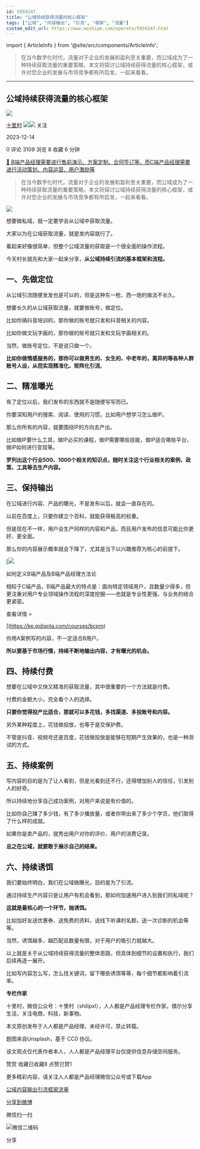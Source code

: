 ```yaml
---
id: 5959247
title: "公域持续获得流量的核心框架"
tags: ["公域", "内容输出", "引流", "框架", "流量"]
custom_edit_url: https://www.woshipm.com/operate/5959247.html
---
```

import { ArticleInfo } from '@site/src/components/ArticleInfo';

<ArticleInfo
    author="十里村"
    authorLink="https://www.woshipm.com/u/317763"
    published="2023-12-14"
    views={3109}
    comments={0}
    collects={8}
/>

> 在当今数字化时代，流量对于企业的发展和盈利至关重要，而公域成为了一种持续获取流量的重要策略，本文将探讨公域持续获得流量的核心框架，或许对您企业的发展与市场竞争都有所启发，一起来看看。

---

## 公域持续获得流量的核心框架

[![](https://static.woshipm.com/APP_U_202103_20210322104135_8170.jpeg?imageView2/1/w/72/h/72/q/100)](https://www.woshipm.com/u/317763)

[十里村](https://www.woshipm.com/u/317763) ![](https://static.woshipm.com/tag/1121_1@2x.png)![](https://static.woshipm.com/tag/2103_1@2x.png) 关注

2023-12-14

0 评论 3109 浏览 8 收藏 6 分钟

[🔗 B端产品经理需要进行售前演示、方案定制、合同签订等，而C端产品经理需要进行活动策划、内容运营、用户激励等](https://ke.qidianla.com/courses/bcpm)

> 在当今数字化时代，流量对于企业的发展和盈利至关重要，而公域成为了一种持续获取流量的重要策略，本文将探讨公域持续获得流量的核心框架，或许对您企业的发展与市场竞争都有所启发，一起来看看。

![](https://image.woshipm.com/2023/04/14/ecf815a8-da8d-11ed-9503-00163e0b5ff3.png)

想要做私域，就一定要学会从公域中获取流量。

大家以为在公域获取流量，就是发内容就行了。

看起来好像很简单，但整个公域流量的获取是一个很全面的操作流程。

今天村长就先和大家一起来分享，**从公域持续引流的基本框架和流程。**

## 一、先做定位

从公域引流随便发发也是可以的，但是这种东一枪、西一炮的做法不长久。

想要长久的从公域获取流量，就要做账号，做定位。

比如你搞抖音培训的，那你做的账号就只发和抖音相关的内容。

比如你做文玩字画的，那你做的账号就只发和文玩字画相关的。

当然，做账号定位，不是说只做一个。

**比如你做情感服务的，那你可以做男生的、女生的、中老年的，离异的等各种人群账号人设，从而实现精准化、矩阵化引流**。

## 二、精准曝光

有了定位以后，我们发布的东西就不是随便写写而已。

你要深知用户的搜索、阅读、使用的习惯，比如用户想学习怎么做IP。

那么你所有的内容，就要围绕IP的方向去产出。

比如做IP要什么工具，做IP必买的课程，做IP需要哪些技能，做IP适合哪些平台，做IP如何进行变现等。

**罗列出这个行业500、1000个相关的知识点，随时关注这个行业相关的案例、政策、工具等去生产内容。**

## 三、保持输出

在公域进行内容、产品的曝光，不是发布以后，就会一直存在的。

以前在百度上，只要你建立个百科，就能获得极高的权重。

但是现在不一样，用户会生产同样的内容和产品，而且用户发布的信息可能比你更好、更全面。

那么你的内容展示概率就会下降了，尤其是当下以兴趣推荐为核心的前提下。

[![](https://image.woshipm.com/2023/08/02/72b77e4e-30e3-11ee-88e7-00163e0b5ff3.png)

如何定义B端产品及B端产品经理方法论

相较于C端产品，B端产品最大的特点是：面向特定领域用户，且数量少得多，但更注重对用户专业领域操作流程的深度挖掘——也就是专业性更强，与业务的结合更紧密。

查看详情 >

](https://ke.qidianla.com/courses/bcpm)

你用A案例写的内容，不一定适合B用户。

**所以要基于市场行情，持续不断地输出内容，才有曝光的机会。**

## 四、持续付费

想要在公域中又快又精准的获取流量，其中很重要的一个方法就是付费。

付费的金额大小，完全看个人的选择。

**只要你觉得投产比适合，那就可以多花钱，多找渠道、多投账号和内容。**

另外某种程度上，花钱做投放，也等于是交保护费。

不管是抖音、视频号还是百度，花钱做投放是能够在短期产生效果的，也是一种测试的方式。

## 五、持续案例

写内容的目的是为了让人看到，但是光看到还不行，还得增加别人的信任，引发别人的好奇。

所以持续地分享自己成功案例，对用户来说是有价值的。

比如你自己赚了多少钱，有了多少播放量，或者你带出来了多少个学员，他们取得了什么样的成就。

如果你是卖产品的，就秀出用户对你的评价、用户的消费记录。

**总之在公域，就要敢于展示自己的结果。**

## 六、持续诱饵

我们要始终明白，我们在公域做曝光，目的是为了引流。

通过持续生产内容只是让用户有机会看到，那如何加速用户进入到我们的私域呢？

**这就是最核心的一个环节，抛诱饵。**

比如加好友送优惠券、送免费的资料，送线下听课的名额，送一次诊断的机会等等。

当然，诱饵越多，越匹配且数量有限，对于用户的吸引力就越大。

以上就是关于从公域持续获得流量的整体思路，但具体到细节的设置和执行，我们后续再逐一展开。

比如写内容怎么写，怎么找关键词，留下哪些诱饵等等，每个细节都影响着引流率。

**专栏作家**

十里村，微信公众号：十里村（shilipxl），人人都是产品经理专栏作家。偶尔分享生活，关注电商、科技，新事物。

本文原创发布于人人都是产品经理，未经许可，禁止转载。

题图来自Unsplash，基于 CC0 协议。

该文观点仅代表作者本人，人人都是产品经理平台仅提供信息存储空间服务。

赞赏 收藏已收藏8 点赞已赞1

更多精彩内容，请关注人人都是产品经理微信公众号或下载App

[公域](https://www.woshipm.com/tag/%e5%85%ac%e5%9f%9f)[内容输出](https://www.woshipm.com/tag/%e5%86%85%e5%ae%b9%e8%be%93%e5%87%ba)[引流](https://www.woshipm.com/tag/%e5%bc%95%e6%b5%81)[框架](https://www.woshipm.com/tag/%e6%a1%86%e6%9e%b6)[流量](https://www.woshipm.com/tag/%e6%b5%81%e9%87%8f)

[分享到微博](https://service.weibo.com/share/share.php?appkey=2775287854&title=公域持续获得流量的核心框架&url=https://www.woshipm.com/operate/5959247.html&pic=https://image.woshipm.com/2023/04/14/ecf815a8-da8d-11ed-9503-00163e0b5ff3.png)

微信扫一扫

![微信二维码](https://api.pwmqr.com/qrcode/create/?url=https://www.woshipm.com/operate/5959247.html)

分享
